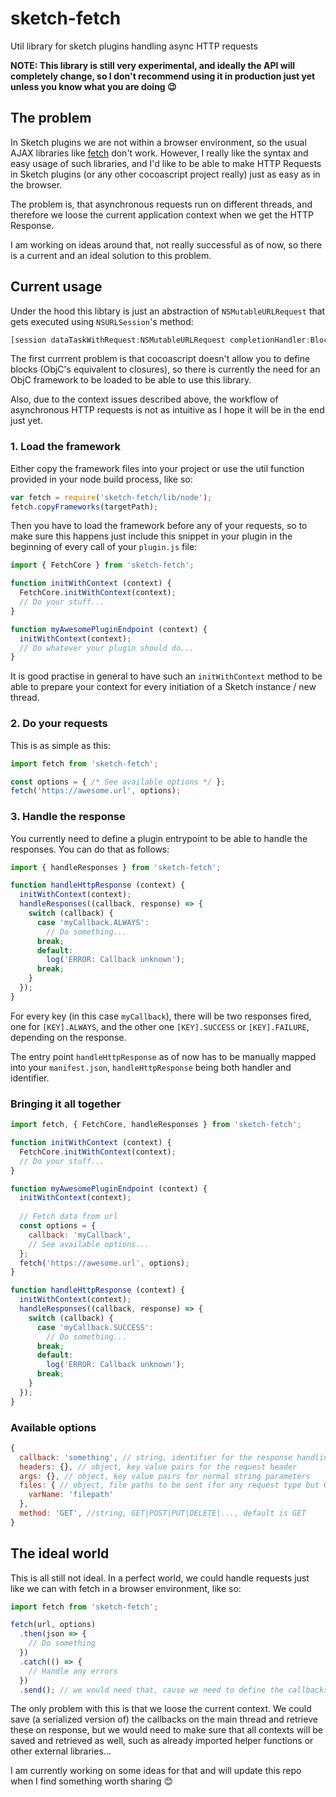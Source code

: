# sketch-fetch

Util library for sketch plugins handling async HTTP requests

**NOTE: This library is still very experimental, and ideally the API will completely change, so I don't recommend using it in production just yet unless you know what you are doing 😉**

## The problem

In Sketch plugins we are not within a browser environment, so the usual AJAX libraries like [fetch](https://github.com/github/fetch) don't work. However, I really like the syntax and easy usage of such libraries, and I'd like to be able to make HTTP Requests in Sketch plugins (or any other cocoascript project really) just as easy as in the browser.

The problem is, that asynchronous requests run on different threads, and therefore we loose the current application context when we get the HTTP Response.

I am working on ideas around that, not really successful as of now, so there is a current and an ideal solution to this problem.

## Current usage

Under the hood this libtary is just an abstraction of `NSMutableURLRequest` that gets executed using `NSURLSession`'s method:

```js
[session dataTaskWithRequest:NSMutableURLRequest completionHandler:Block]
```

The first currrent problem is that cocoascript doesn't allow you to define blocks (ObjC's equivalent to closures), so there is currently the need for an ObjC framework to be loaded to be able to use this library.

Also, due to the context issues described above, the workflow of asynchronous HTTP requests is not as intuitive as I hope it will be in the end just yet.

### 1. Load the framework

Either copy the framework files into your project or use the util function provided in your node build process, like so:

```js
var fetch = require('sketch-fetch/lib/node');
fetch.copyFrameworks(targetPath);
```

Then you have to load the framework before any of your requests, so to make sure this happens just include this snippet in your plugin in the beginning of every call of your `plugin.js` file:

```js
import { FetchCore } from 'sketch-fetch';

function initWithContext (context) {
  FetchCore.initWithContext(context);
  // Do your stuff...
}

function myAwesomePluginEndpoint (context) {
  initWithContext(context);
  // Do whatever your plugin should do...
}
```

It is good practise in general to have such an `initWithContext` method to be able to prepare your context for every initiation of a Sketch instance / new thread.

### 2. Do your requests

This is as simple as this:

```js
import fetch from 'sketch-fetch';

const options = { /* See available options */ };
fetch('https://awesome.url', options);
```

### 3. Handle the response

You currently need to define a plugin entrypoint to be able to handle the responses. You can do that as follows:

```js
import { handleResponses } from 'sketch-fetch';

function handleHttpResponse (context) {
  initWithContext(context);
  handleResponses((callback, response) => {
    switch (callback) {
      case 'myCallback.ALWAYS':
        // Do something...
      break;
      default:
        log('ERROR: Callback unknown');
      break;
    }
  });
}
```

For every key (in this case `myCallback`), there will be two responses fired, one for `[KEY].ALWAYS`, and the other one `[KEY].SUCCESS` or `[KEY].FAILURE`, depending on the response.

The entry point `handleHttpResponse` as of now has to be manually mapped into your `manifest.json`, `handleHttpResponse` being both handler and identifier.

### Bringing it all together

```js
import fetch, { FetchCore, handleResponses } from 'sketch-fetch';

function initWithContext (context) {
  FetchCore.initWithContext(context);
  // Do your stuff...
}

function myAwesomePluginEndpoint (context) {
  initWithContext(context);
    
  // Fetch data from url
  const options = {
    callback: 'myCallback',
    // See available options...
  };
  fetch('https://awesome.url', options);
}

function handleHttpResponse (context) {
  initWithContext(context);
  handleResponses((callback, response) => {
    switch (callback) {
      case 'myCallback.SUCCESS':
        // Do something...
      break;
      default:
        log('ERROR: Callback unknown');
      break;
    }
  });
}
```

### Available options

```js
{
  callback: 'something', // string, identifier for the response handling
  headers: {}, // object, key value pairs for the request header
  args: {}, // object, key value pairs for normal string parameters
  files: { // object, file paths to be sent (for any request type but GET)
    varName: 'filepath'
  },
  method: 'GET', //string, GET|POST|PUT|DELETE|..., default is GET
}
```

## The ideal world

This is all still not ideal. In a perfect world, we could handle requests just like we can with fetch in a browser environment, like so:

```js
import fetch from 'sketch-fetch';

fetch(url, options)
  .then(json => {
    // Do something
  })
  .catch(() => {
    // Handle any errors
  })
  .send(); // we would need that, cause we need to define the callbacks before we actually send the request...
```

The only problem with this is that we loose the current context. We could save (a serialized version of) the callbacks on the main thread and retrieve these on response, but we would need to make sure that all contexts will be saved and retrieved as well, such as already imported helper functions or other external libraries...

I am currently working on some ideas for that and will update this repo when I find something worth sharing 😊